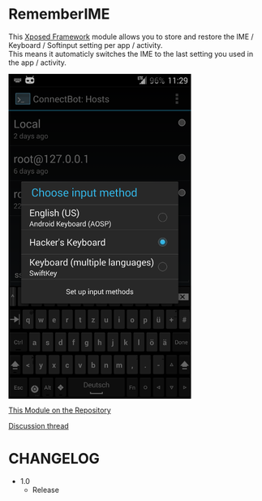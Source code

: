 RememberIME
===========

This [Xposed Framework](http://xposed.info) module allows you to store and restore the IME / Keyboard / Softinput setting per app / activity.  
This means it automaticly switches the IME to the last setting you used in the app / activity.
<pre>
<img src="https://raw.githubusercontent.com/Eun/RememberIME/res/ex2.png" align="left" height="640" width="360" >
</pre>

[This Module on the Repository](http://repo.xposed.info/module/eun.xposed.rememberime)

[Discussion thread](http://forum.xda-developers.com/xposed/modules/rememberime-automatically-change-t3019653)

CHANGELOG
=========
* 1.0
  * Release
